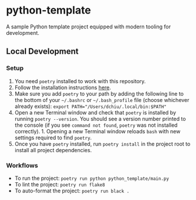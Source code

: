 # python-template
A sample Python template project equipped with modern tooling for development.

## Local Development

### Setup
1. You need `poetry` installed to work with this repository.
  1. Follow the installation instructions [here](https://python-poetry.org/docs/#installation).
  2. Make sure you add `poetry` to your path by adding the following line to the bottom of your `~/.bashrc` or `~/.bash_profile` file (choose whichever already exists): `export PATH="/Users/dchiu/.local/bin:$PATH"`
  3. Open a new Terminal window and check that `poetry` is installed by running `poetry --version`. You should see a version number printed to the console (if you see `command not found`, `poetry` was not installed correctly).
    1. Opening a new Terminal window reloads `bash` with new settings required to find `poetry`.
2. Once you have `poetry` installed, run `poetry install` in the project root to install all project dependencies.

### Workflows
- To run the project: `poetry run python python_template/main.py`
- To lint the project: `poetry run flake8`
- To auto-format the project: `poetry run black .`
